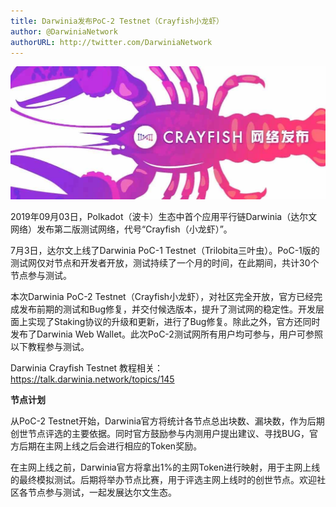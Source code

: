 ```yaml
---
title: Darwinia发布PoC-2 Testnet（Crayfish小龙虾）
author: @DarwiniaNetwork
authorURL: http://twitter.com/DarwiniaNetwork
---
```


![](assets/doc7-1.jpeg)

2019年09月03日，Polkadot（波卡）生态中首个应用平行链Darwinia（达尔文网络）发布第二版测试网络，代号“Crayfish（小龙虾）”。

7月3日，达尔文上线了Darwinia PoC-1 Testnet（Trilobita三叶虫）。PoC-1版的测试网仅对节点和开发者开放，测试持续了一个月的时间，在此期间，共计30个节点参与测试。

<!--truncate-->

本次Darwinia PoC-2 Testnet（Crayfish小龙虾），对社区完全开放，官方已经完成发布前期的测试和Bug修复，并交付候选版本，提升了测试网的稳定性。开发层面上实现了Staking协议的升级和更新，进行了Bug修复。除此之外，官方还同时发布了Darwinia Web Wallet。此次PoC-2测试网所有用户均可参与，用户可参照以下教程参与测试。

Darwinia Crayfish Testnet 教程相关：
https://talk.darwinia.network/topics/145

**节点计划**


从PoC-2 Testnet开始，Darwinia官方将统计各节点总出块数、漏块数，作为后期创世节点评选的主要依据。同时官方鼓励参与内测用户提出建议、寻找BUG，官方后期在主网上线之后会进行相应的Token奖励。

在主网上线之前，Darwinia官方将拿出1%的主网Token进行映射，用于主网上线的最终模拟测试。后期将举办节点比赛，用于评选主网上线时的创世节点。欢迎社区各节点参与测试，一起发展达尔文生态。